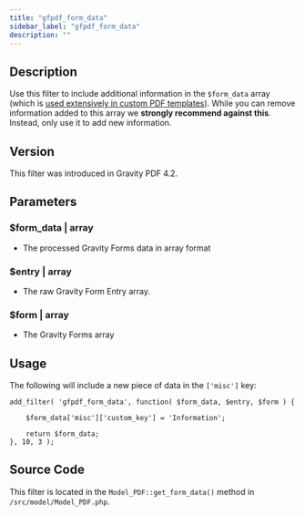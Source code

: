```yaml
---
title: "gfpdf_form_data"
sidebar_label: "gfpdf_form_data"
description: ""
---
```




## Description 

Use this filter to include additional information in the `$form_data` array (which is [used extensively in custom PDF templates](../php-form-data-array.md)). While you can remove information added to this array we **strongly recommend against this**. Instead, only use it to add new information.

## Version 

This filter was introduced in Gravity PDF 4.2.

## Parameters 

### $form_data | array
*  The processed Gravity Forms data in array format

### $entry | array
*  The raw Gravity Form Entry array.

### $form | array
*  The Gravity Forms array

## Usage 

The following will include a new piece of data in the `['misc']` key:

```
add_filter( 'gfpdf_form_data', function( $form_data, $entry, $form ) {

	$form_data['misc']['custom_key'] = 'Information';

	return $form_data;
}, 10, 3 );
```

## Source Code 

This filter is located in the `Model_PDF::get_form_data()` method in `/src/model/Model_PDF.php`.